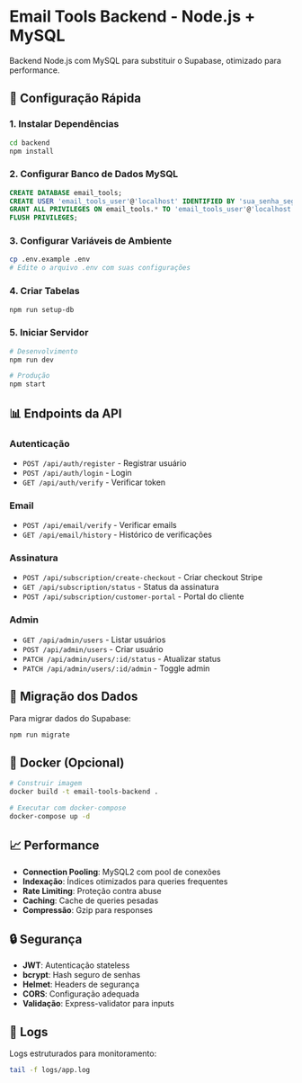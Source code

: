 
# Email Tools Backend - Node.js + MySQL

Backend Node.js com MySQL para substituir o Supabase, otimizado para performance.

## 🚀 Configuração Rápida

### 1. Instalar Dependências
```bash
cd backend
npm install
```

### 2. Configurar Banco de Dados MySQL
```sql
CREATE DATABASE email_tools;
CREATE USER 'email_tools_user'@'localhost' IDENTIFIED BY 'sua_senha_segura';
GRANT ALL PRIVILEGES ON email_tools.* TO 'email_tools_user'@'localhost';
FLUSH PRIVILEGES;
```

### 3. Configurar Variáveis de Ambiente
```bash
cp .env.example .env
# Edite o arquivo .env com suas configurações
```

### 4. Criar Tabelas
```bash
npm run setup-db
```

### 5. Iniciar Servidor
```bash
# Desenvolvimento
npm run dev

# Produção
npm start
```

## 📊 Endpoints da API

### Autenticação
- `POST /api/auth/register` - Registrar usuário
- `POST /api/auth/login` - Login
- `GET /api/auth/verify` - Verificar token

### Email
- `POST /api/email/verify` - Verificar emails
- `GET /api/email/history` - Histórico de verificações

### Assinatura
- `POST /api/subscription/create-checkout` - Criar checkout Stripe
- `GET /api/subscription/status` - Status da assinatura
- `POST /api/subscription/customer-portal` - Portal do cliente

### Admin
- `GET /api/admin/users` - Listar usuários
- `POST /api/admin/users` - Criar usuário
- `PATCH /api/admin/users/:id/status` - Atualizar status
- `PATCH /api/admin/users/:id/admin` - Toggle admin

## 🔧 Migração dos Dados

Para migrar dados do Supabase:
```bash
npm run migrate
```

## 🐳 Docker (Opcional)

```bash
# Construir imagem
docker build -t email-tools-backend .

# Executar com docker-compose
docker-compose up -d
```

## 📈 Performance

- **Connection Pooling**: MySQL2 com pool de conexões
- **Indexação**: Índices otimizados para queries frequentes
- **Rate Limiting**: Proteção contra abuse
- **Caching**: Cache de queries pesadas
- **Compressão**: Gzip para responses

## 🔒 Segurança

- **JWT**: Autenticação stateless
- **bcrypt**: Hash seguro de senhas
- **Helmet**: Headers de segurança
- **CORS**: Configuração adequada
- **Validação**: Express-validator para inputs

## 📝 Logs

Logs estruturados para monitoramento:
```bash
tail -f logs/app.log
```
